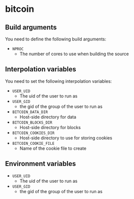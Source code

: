 bitcoin
=======

## Build arguments

You need to define the following
build arguments:

* `NPROC`
	* The number of cores to use when
	building the source

## Interpolation variables

You need to set the following interpolation
variables:

* `USER_UID`
	* The uid of the user to run as
* `USER_GID`
	* the gid of the group of the user
	to run as
* `BITCOIN_DATA_DIR`
	* Host-side directory for data
* `BITCOIN_BLOCKS_DIR`
	* Host-side directory for blocks
* `BITCOIN_COOKIES_DIR`
	* Host-side directory to use for storing cookies
* `BITCOIN_COOKIE_FILE`
	* Name of the cookie file to create

## Environment variables

* `USER_UID`
	* The uid of the user to run as
* `USER_GID`
	* the gid of the group of the user
	to run as
